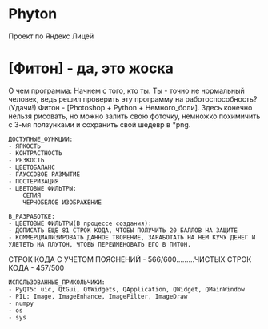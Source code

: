 # Phyton
Проект по Яндекс Лицей
# [Фитон] - да, это жоска

О чем программа:
    Начнем с того, кто ты. Ты - точно не нормальный человек, ведь решил проверить эту программу на работоспособность?(Удачи!)
Фитон - [Photoshop + Python + Немного_боли]. Здесь конечно нельзя рисовать, но можно залить свою фоточку, немножко похимичить с 3-мя ползунками и сохранить свой шедевр в *png.
    
    ДОСТУПНЫЕ_ФУНКЦИИ:
    - ЯРКОСТЬ
    - КОНТРАСТНОСТЬ
    - РЕЗКОСТЬ
    - ЦВЕТОБАЛАНС
    - ГАУССОВОЕ РАЗМЫТИЕ
    - ПОСТЕРИЗАЦИЯ
    - ЦВЕТОВЫЕ ФИЛЬТРЫ:
        СЕПИЯ
        ЧЕРНОБЕЛОЕ ИЗОБРАЖЕНИЕ
    
    В_РАЗРАБОТКЕ:
    - ЦВЕТОВЫЕ ФИЛЬТРЫ(В процессе создания):
    - ДОПИСАТЬ ЕЩЕ 81 СТРОК КОДА, ЧТОБЫ ПОЛУЧИТЬ 20 БАЛЛОВ НА ЗАЩИТЕ
    - КОММЕРЦИАЛИЗИРОВАТЬ ДАННОЕ ТВОРЕНИЕ, ЗАРАБОТАТЬ НА НЕМ КУЧУ ДЕНЕГ И УЛЕТЕТЬ НА ПЛУТОН, ЧТОБЫ ПЕРЕИМЕНОВАТЬ ЕГО В ПИТОН.

СТРОК КОДА С УЧЕТОМ ПОЯСНЕНИЙ - 566/600.........ЧИСТЫХ СТРОК КОДА - 457/500

    ИСПОЛЬЗОВАННЫЕ_ПРИКОЛЬЧИКИ:
    - PyQT5: uic, QtGui, QtWidgets, QApplication, QWidget, QMainWindow
    - PIL: Image, ImageEnhance, ImageFilter, ImageDraw
    - numpy
    - os
    - sys
